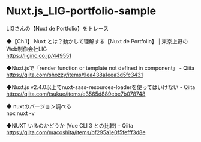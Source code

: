 # Nuxt.js_LIG-portfolio-sample
LIGさんの【Nuxt de Portfolio】をトレース


◆【Ch.1】 Nuxt とは？動かして理解する【Nuxt de Portfolio】 | 東京上野のWeb制作会社LIG  
https://liginc.co.jp/449551

◆Nuxt.jsで「render function or template not defined in component」 - Qiita  
https://qiita.com/shozzy/items/9ea438a1eea3d5fc3431

◆Nuxt.js v2.4.0以上でnuxt-sass-resources-loaderを使ってはいけない - Qiita  
https://qiita.com/tsukue/items/e3565d889ebe7b078748

◆ nuxtのバージョン調べる  
npx nuxt -v

◆NUXT いるのかどうか (Vue CLI 3 との比較) - Qiita  
https://qiita.com/macoshita/items/bf295a1e0f5fefff3d8e
